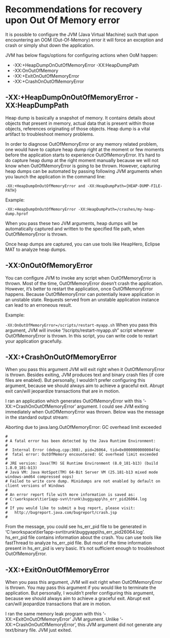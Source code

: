 # Recommendations for recovery upon Out Of Memory error
It is possible to configure the JVM (Java Virtual Machine) such that upon encountering an OOM (Out-Of-Memory) error it will force an exception and crash or simply shut down the application.

JVM has below flags/options for configuring actions when OoM happen:

* -XX:+HeapDumpOnOutOfMemoryError -XX:HeapDumpPath
* -XX:OnOutOfMemory
* -XX:+ExitOnOutOfMemoryError
* -XX:+CrashOnOutOfMemoryError

## -XX:+HeapDumpOnOutOfMemoryError -XX:HeapDumpPath
Heap dump is basically a snapshot of memory. It contains details about objects that present in memory, actual data that is present within those objects, references originating of those objects. Heap dump is a vital artifact to troubleshoot memory problems.

In order to diagnose OutOfMemoryError or any memory related problem, one would have to capture heap dump right at the moment or few moments before the application starts to experience OutOfMemoryError. It’s hard to do capture heap dump at the right moment manually because we will not know when OutOfMemoryError is going to be thrown. However, capturing heap dumps can be automated by passing following JVM arguments when you launch the application in the command line:

`-XX:+HeapDumpOnOutOfMemoryError and -XX:HeapDumpPath={HEAP-DUMP-FILE-PATH}`

Example:

`-XX:+HeapDumpOnOutOfMemoryError -XX:HeapDumpPath=/crashes/my-heap-dump.hprof`

When you pass these two JVM arguments, heap dumps will be automatically captured and written to the specified file path, when OutOfMemoryError is thrown.

Once heap dumps are captured, you can use tools like HeapHero, Eclipse MAT to analyze heap dumps.

## -XX:OnOutOfMemoryError
You can configure JVM to invoke any script when OutOfMemoryError is thrown. Most of the time, OutOfMemoryError doesn’t crash the application. However, it’s better to restart the application, once OutOfMemoryError happens. Because OutOfMemoryError can potentially leave application in an unstable state. Requests served from an unstable application instance can lead to an erroneous result.

Example:

`-XX:OnOutOfMemoryError=/scripts/restart-myapp.sh`
When you pass this argument, JVM will invoke “/scripts/restart-myapp.sh” script whenever OutOfMemoryError is thrown. In this script, you can write code to restart your application gracefully.

## -XX:+CrashOnOutOfMemoryError
When you pass this argument JVM will exit right when it OutOfMemoryError is thrown. Besides exiting, JVM produces text and binary crash files (if core files are enabled). But personally, I wouldn’t prefer configuring this argument, because we should always aim to achieve a graceful exit. Abrupt exit can/will jeopardize transactions that are in motion.

I ran an application which generates OutOfMemoryError with this ‘-XX:+CrashOnOutOfMemoryError’ argument. I could see JVM exiting immediately when OutOfMemoryError was thrown. Below was the message in the standard output stream:

Aborting due to java.lang.OutOfMemoryError: GC overhead limit exceeded
```
#
# A fatal error has been detected by the Java Runtime Environment:
#
#  Internal Error (debug.cpp:308), pid=26064, tid=0x0000000000004f4c
#  fatal error: OutOfMemory encountered: GC overhead limit exceeded
#
# JRE version: Java(TM) SE Runtime Environment (8.0_181-b13) (build 1.8.0_181-b13)
# Java VM: Java HotSpot(TM) 64-Bit Server VM (25.181-b13 mixed mode windows-amd64 compressed oops)
# Failed to write core dump. Minidumps are not enabled by default on client versions of Windows
#
# An error report file with more information is saved as:
# C:\workspace\tier1app-svn\trunk\buggyapp\hs_err_pid26064.log
#
# If you would like to submit a bug report, please visit:
#   http://bugreport.java.com/bugreport/crash.jsp
#
```

From the message, you could see hs_err_pid file to be generated in ‘C:\workspace\tier1app-svn\trunk\buggyapp\hs_err_pid26064.log’. hs_err_pid file contains information about the crash. You can use tools like fastThread to analyze hs_err_pid file. But most of the time information present in hs_err_pid is very basic. It’s not sufficient enough to troubleshoot OutOfMemoryError.

## -XX:+ExitOnOutOfMemoryError
When you pass this argument, JVM will exit right when OutOfMemoryError is thrown. You may pass this argument if you would like to terminate the application. But personally, I wouldn’t prefer configuring this argument, because we should always aim to achieve a graceful exit. Abrupt exit can/will jeopardize transactions that are in motion.

I ran the same memory leak program with this ‘-XX:+ExitOnOutOfMemoryError’ JVM argument. Unlike ‘-XX:+CrashOnOutOfMemoryError’, this JVM argument did not generate any text/binary file. JVM just exited.

